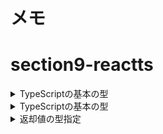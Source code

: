 # メモ

# section9-reactts

<details><summary>TypeScriptの基本の型</summary>

```TypeScript
// boolean
let bool: boolean = true;

// number 数値
let num: number = 0;

// string 文字
let str: string = "A";

// Array 配列
let arr1: Array<number> = [0, 1, 2];
let arr2: number[] = [0, 1, 2];

// tuple 配列（複数の型を持たせることができる）
let tuple: [number, string] = [0, "A"];

// any 何でも入る (なるべく使わない)
let any1: any = false;

// void 何も返さない
const funcA = (): void => {
const test = "TEST";
};

// null 何もない
let null1: null = null;

// undefined 未定義
let undefined1: undefined = undefined;

// object オブジェクト型
let obj1: object = {};
let obj2: { id: number; name: string } = { id: 0, name: "AAA" };
```

</details>

<details><summary>TypeScriptの基本の型</summary>

```TypeScript
  // 以下の関数calcTotalFeeは、引数numの型をnumberとしている。
  //   JSだと、引数の型は指定しないが、TSでは指定する。
  // JSの場合、引数に文字列を渡しても、エラーにならない。（暗黙で型変換されてしまう。）
  const calcTotalFee = (num: number) => {
    const total = num * 1.1;
    console.log(total);
  };
  const onClickPractice = () => {
    calcTotalFee(100);
  };
```

</details>

<details><summary>返却値の型指定</summary>

```TypeScript
  const calcTotalFee = (num: number): number => {
    const total = num * 1.1;
    return total;
  };
  const onClickPractice = () => {
    console.log(calcTotalFee(100));
  };
```

</details>
